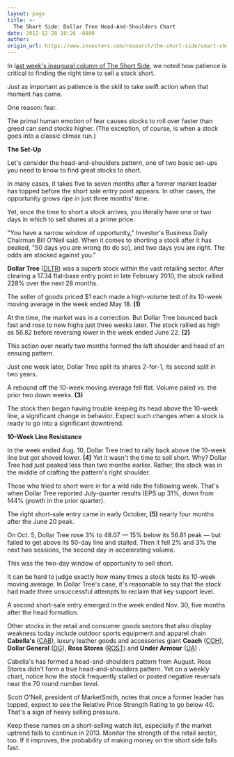 ```yaml
---
layout: page
title: >-
  The Short Side: Dollar Tree Head-And-Shoulders Chart
date: 2012-12-28 18:26 -0800
author: 
origin_url: https://www.investors.com/research/the-short-side/smart-short-selling-dollar-tree-stock
---
```





In l[ast week's inaugural column of The Short Side](http://news.investors.com/investing-the-short-side/122112-638051-short-selling-strategy-involves-patience.htm), we noted how patience is critical to finding the right time to sell a stock short.


Just as important as patience is the skill to take swift action when that moment has come.


One reason: fear.


The primal human emotion of fear causes stocks to roll over faster than greed can send stocks higher. (The exception, of course, is when a stock goes into a classic climax run.)


**The Set-Up**


Let's consider the head-and-shoulders pattern, one of two basic set-ups you need to know to find great stocks to short.


In many cases, it takes five to seven months after a former market leader has topped before the short sale entry point appears. In other cases, the opportunity grows ripe in just three months' time.


Yet, once the time to short a stock arrives, you literally have one or two days in which to sell shares at a prime price.


"You have a narrow window of opportunity," Investor's Business Daily Chairman Bill O'Neil said. When it comes to shorting a stock after it has peaked, "50 days you are wrong (to do so), and two days you are right. The odds are stacked against you."


**Dollar Tree** ([DLTR](https://research.investors.com/quote.aspx?symbol=DLTR)) was a superb stock within the vast retailing sector. After clearing a 17.34 flat-base entry point in late February 2010, the stock rallied 228% over the next 28 months.


The seller of goods priced $1 each made a high-volume test of its 10-week moving average in the week ended May 18.  **(1)**


At the time, the market was in a correction. But Dollar Tree bounced back fast and rose to new highs just three weeks later. The stock rallied as high as 56.82 before reversing lower in the week ended June 22. **(2)**


This action over nearly two months formed the left shoulder and head of an ensuing pattern.


Just one week later, Dollar Tree split its shares 2-for-1, its second split in two years.


A rebound off the 10-week moving average fell flat. Volume paled vs. the prior two down weeks. **(3)**


The stock then began having trouble keeping its head above the 10-week line, a significant change in behavior. Expect such changes when a stock is ready to go into a significant downtrend.


**10-Week Line Resistance**


In the week ended Aug. 10, Dollar Tree tried to rally back above the 10-week line but got shoved lower. **(4)** Yet it wasn't the time to sell short. Why? Dollar Tree had just peaked less than two months earlier. Rather, the stock was in the middle of crafting the pattern's right shoulder.


Those who tried to short were in for a wild ride the following week. That's when Dollar Tree reported July-quarter results (EPS up 31%, down from 144% growth in the prior quarter).


The right short-sale entry came in early October, **(5)** nearly four months after the June 20 peak.


On Oct. 5, Dollar Tree rose 3% to 48.07 — 15% below its 56.81 peak — but failed to get above its 50-day line and stalled. Then it fell 2% and 3% the next two sessions, the second day in accelerating volume.


This was the two-day window of opportunity to sell short.


It can be hard to judge exactly how many times a stock tests its 10-week moving average. In Dollar Tree's case, it's reasonable to say that the stock had made three unsuccessful attempts to reclaim that key support level.


A second short-sale entry emerged in the week ended Nov. 30, five months after the head formation.


Other stocks in the retail and consumer goods sectors that also display weakness today include outdoor sports equipment and apparel chain **Cabella's** ([CAB](https://research.investors.com/quote.aspx?symbol=CAB)), luxury leather goods and accessories giant **Coach** ([COH](https://research.investors.com/quote.aspx?symbol=COH)),  **Dollar General** ([DG](https://research.investors.com/quote.aspx?symbol=DG)), **Ross Stores** ([ROST](https://research.investors.com/quote.aspx?symbol=ROST)) and **Under Armour** ([UA](https://research.investors.com/quote.aspx?symbol=UA)) .


Cabella's has formed a head-and-shoulders pattern from August. Ross Stores didn't form a true head-and-shoulders pattern. Yet on a weekly chart, notice how the stock frequently stalled or posted negative reversals near the 70 round number level.


Scott O'Neil, president of MarketSmith, notes that once a former leader has topped, expect to see the Relative Price Strength Rating to go below 40. That's a sign of heavy selling pressure.


Keep these names on a short-selling watch list, especially if the market uptrend fails to continue in 2013. Monitor the strength of the retail sector, too. If it improves, the probability of making money on the short side falls fast.




